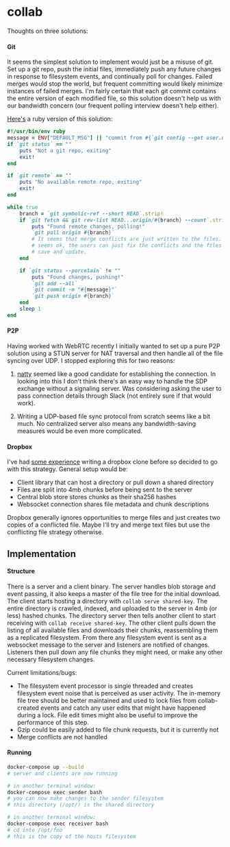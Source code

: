 # collab

Thoughts on three solutions:

#### Git

It seems the simplest solution to implement would just be a misuse of git. Set up a git repo, push the initial files, immediately push any future changes in response to filesystem events, and continually poll for changes. Failed merges would stop the world, but frequent committing would likely minimize instances of failed merges. I'm fairly certain that each git commit contains the entire version of each modified file, so this solution doesn't help us with our bandwidth concern (our frequent polling interview doesn't help either).

[Here's](./bad-git-filesync.rb) a ruby version of this solution:
```ruby
#!/usr/bin/env ruby
message = ENV["DEFAULT_MSG"] || "commit from #{`git config --get user.name`}"
if `git status` == ""
    puts "Not a git repo, exiting"
    exit!
end

if `git remote` == ""
    puts "No available remote repo, exiting"
    exit!
end

while true
    branch = `git symbolic-ref --short HEAD`.strip!
    if `git fetch && git rev-list HEAD...origin/#{branch} --count`.strip! != '0'
        puts "Found remote changes, pulling!"
        `git pull origin #{branch}`
        # It seems that merge conflicts are just written to the files. This 
        # seems ok, the users can just fix the conflicts and the files will
        # save and update.
    end

    if `git status --porcelain` != ""
        puts "Found changes, pushing!"
        `git add --all`
        `git commit -m "#{message}"`
        `git push origin #{branch}`
    end
    sleep 1
end
```

#### P2P

Having worked with WebRTC recently I initially wanted to set up a pure P2P solution using a STUN server for NAT traversal and then handle all of the file syncing over UDP. I stopped exploring this for two reasons:

1. [natty](https://github.com/getlantern/go-natty) seemed like a good candidate for establishing the connection. In looking into this I don't think there's an easy way to handle the SDP exchange without a signaling server. Was considering asking the user to pass connection details through Slack (not entirely sure if that would work).

2. Writing a UDP-based file sync protocol from scratch seems like a bit much. No centralized server also means any bandwidth-saving measures would be even more complicated.

#### Dropbox

I've had [some experience](https://github.com/golangbox/gobox) writing a dropbox clone before so decided to go with this strategy. General setup would be:

 - Client library that can host a directory or pull down a shared directory
 - Files are split into 4mb chunks before being sent to the server
 - Central blob store stores chunks as their sha256 hashes
 - Websocket connection shares file metadata and chunk descriptions

Dropbox generally ignores opportunities to merge files and just creates two copies of a conflicted file. Maybe I'll try and merge text files but use the conflicting file strategy otherwise.

## Implementation

#### Structure

There is a server and a client binary. The server handles blob storage and event passing, it also keeps a master of the file tree for the initial download. The client starts hosting a directory with `collab serve shared-key`. The entire directory is crawled, indexed, and uploaded to the server in 4mb (or less) hashed chunks. The directory server then tells another client to start receiving with `collab receive shared-key`. The other client pulls down the listing of all available files and downloads their chunks, reassembling them as a replicated filesystem. From there any filesystem event is sent as a websocket message to the server and listeners are notified of changes. Listeners then pull down any file chunks they might need, or make any other necessary filesystem changes.

Current limitations/bugs:

 - The filesystem event processor is single threaded and creates filesystem event noise that is perceived as user activity. The in-memory file tree should be better maintained and used to lock files from collab-created events and catch any user edits that might have happened during a lock. File edit times might also be useful to improve the performance of this step. 
 - Gzip could be easily added to file chunk requests, but it is currently not
 - Merge conflicts are not handled



#### Running

```bash
docker-compose up --build
# server and clients are now running

# in another terminal window:
docker-compose exec sender bash
# you can now make changes to the sender filesystem
# this directory (/opt/) is the shared directory

# in another terminal window:
docker-compose exec receiver bash
# cd into /opt/foo
# this is the copy of the hosts filesystem
```

